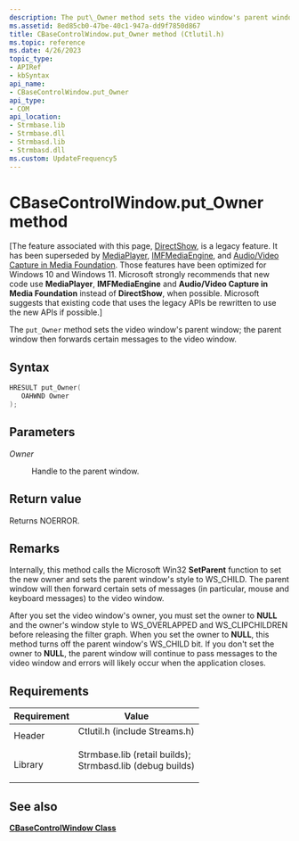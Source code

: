 ```yaml
---
description: The put\_Owner method sets the video window's parent window; the parent window then forwards certain messages to the video window.
ms.assetid: 8ed85cb0-47be-40c1-947a-dd9f7850d867
title: CBaseControlWindow.put_Owner method (Ctlutil.h)
ms.topic: reference
ms.date: 4/26/2023
topic_type: 
- APIRef
- kbSyntax
api_name: 
- CBaseControlWindow.put_Owner
api_type: 
- COM
api_location: 
- Strmbase.lib
- Strmbase.dll
- Strmbasd.lib
- Strmbasd.dll
ms.custom: UpdateFrequency5
---
```


# CBaseControlWindow.put\_Owner method

\[The feature associated with this page, [DirectShow](/windows/win32/directshow/directshow), is a legacy feature. It has been superseded by [MediaPlayer](/uwp/api/Windows.Media.Playback.MediaPlayer), [IMFMediaEngine](/windows/win32/api/mfmediaengine/nn-mfmediaengine-imfmediaengine), and [Audio/Video Capture in Media Foundation](windows/win32/medfound/audio-video-capture-in-media-foundation). Those features have been optimized for Windows 10 and Windows 11. Microsoft strongly recommends that new code use **MediaPlayer**, **IMFMediaEngine** and **Audio/Video Capture in Media Foundation** instead of **DirectShow**, when possible. Microsoft suggests that existing code that uses the legacy APIs be rewritten to use the new APIs if possible.\]

The `put_Owner` method sets the video window's parent window; the parent window then forwards certain messages to the video window.

## Syntax


```C++
HRESULT put_Owner(
   OAHWND Owner
);
```



## Parameters

<dl> <dt>

*Owner* 
</dt> <dd>

Handle to the parent window.

</dd> </dl>

## Return value

Returns NOERROR.

## Remarks

Internally, this method calls the Microsoft Win32 **SetParent** function to set the new owner and sets the parent window's style to WS\_CHILD. The parent window will then forward certain sets of messages (in particular, mouse and keyboard messages) to the video window.

After you set the video window's owner, you must set the owner to **NULL** and the owner's window style to WS\_OVERLAPPED and WS\_CLIPCHILDREN before releasing the filter graph. When you set the owner to **NULL**, this method turns off the parent window's WS\_CHILD bit. If you don't set the owner to **NULL**, the parent window will continue to pass messages to the video window and errors will likely occur when the application closes.

## Requirements



| Requirement | Value |
|--------------------|--------------------------------------------------------------------------------------------------------------------------------------------------------------------------------------------|
| Header<br/>  | <dl> <dt>Ctlutil.h (include Streams.h)</dt> </dl>                                                                                   |
| Library<br/> | <dl> <dt>Strmbase.lib (retail builds); </dt> <dt>Strmbasd.lib (debug builds)</dt> </dl> |



## See also

<dl> <dt>

[**CBaseControlWindow Class**](cbasecontrolwindow.md)
</dt> </dl>

 

 




